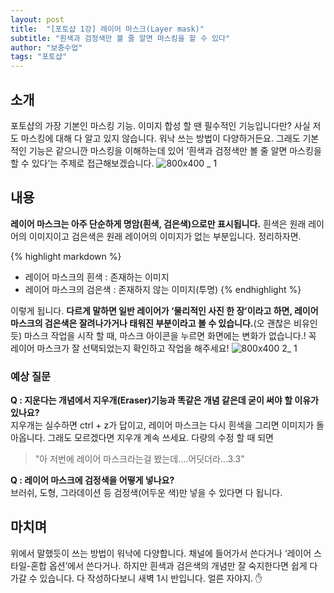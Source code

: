 ```yaml
---
layout: post
title:  "[포토샵 1강] 레이어 마스크(Layer mask)"
subtitle: "흰색과 검정색만 볼 줄 알면 마스킹을 할 수 있다"
author: "보충수업"
tags: "포토샵"
---
```

## 소개
포토샵의 가장 기본인 마스킹 기능. 이미지 합성 할 땐 필수적인 기능입니다만? 사실 저도 마스킹에 대해 다 알고 있지 않습니다. 워낙 쓰는 방법이 다양하거든요. 그래도 기본적인 기능은 같으니깐 마스킹을 이해하는데 있어 ‘흰색과 검정색만 볼 줄 알면 마스킹을 할 수 있다’는 주제로 접근해보겠습니다.
![800x400 _ 1](https://user-images.githubusercontent.com/42730616/44906440-da392580-ad4f-11e8-8f50-43392ff96f6d.png)



## 내용
**레이어 마스크는 아주 단순하게 명암(흰색, 검은색)으로만 표시됩니다.** 흰색은 원래 레이어의 이미지이고 검은색은 원래 레이어의 이미지가 없는 부분입니다. 정리하자면.

{% highlight markdown %}
- 레이어 마스크의 흰색 : 존재하는 이미지
- 레이어 마스크의 검은색 : 존재하지 않는 이미지(투명)
{% endhighlight %}

이렇게 됩니다. **다르게 말하면 일반 레이어가 ‘물리적인 사진 한 장’이라고 하면, 레이어 마스크의 검은색은 잘려나가거나 태워진 부분이라고 볼 수 있습니다.**(오 괜찮은 비유인듯) 마스크 작업을 시작 할 때, 마스크 아이콘을 누르면 화면에는 변화가 없습니다.! 꼭 레이어 마스크가 잘 선택되었는지 확인하고 작업을 해주세요!
![800x400 2_ 1](https://user-images.githubusercontent.com/42730616/44784448-b13a5880-abc8-11e8-8b43-8261b1bb883f.jpg)

### 예상 질문
**Q : 지운다는 개념에서 지우개(Eraser)기능과 똑같은 개념 같은데 굳이 써야 할 이유가 있나요?**<br>
지우개는 실수하면 ctrl + z가 답이고, 레이어 마스크는 다시 흰색을 그리면 이미지가 돌아옵니다. 그래도 모르겠다면 지우개 계속 쓰세요. 다량의 수정 할 때 되면
>"아 저번에 레이어 마스크라는걸 봤는데….어딧더라...3.3"

**Q : 레이어 마스크에 검정색을 어떻게 넣나요?**<br>
브러쉬, 도형, 그라데이션 등 검정색(어두운 색)만 넣을 수 있다면 다 됩니다.


## 마치며
위에서 말했듯이 쓰는 방법이 워낙에 다양합니다. 채널에 들어가서 쓴다거나 ‘레이어 스타일-혼합 옵션’에서 쓴다거나. 하지만 흰색과 검은색의 개념만 잘 숙지한다면 쉽게 다가갈 수 있습니다. 다 작성하다보니 새벽 1시 반입니다. 얼른 자야지. ✋
